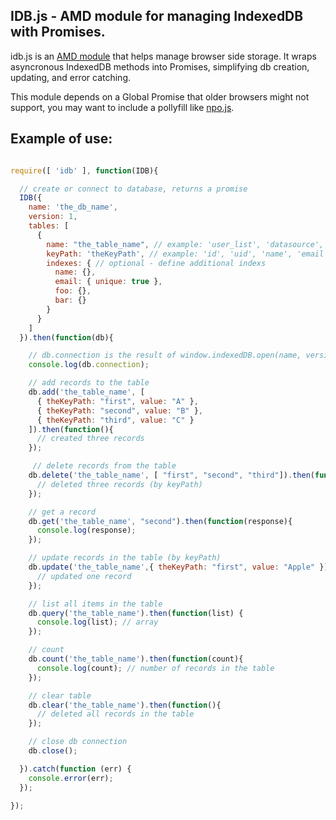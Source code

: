 ## IDB.js - AMD module for managing IndexedDB with Promises.

idb.js is an [AMD module](http://requirejs.org/) that helps manage browser side storage.  It wraps asyncronous IndexedDB methods into Promises, simplifying db creation, updating, and error catching.

This module depends on a Global Promise that older browsers might not support, you may want to include a pollyfill like [npo.js](https://github.com/getify/native-promise-only).


## Example of use:
```javascript

require([ 'idb' ], function(IDB){

  // create or connect to database, returns a promise
  IDB({
    name: 'the_db_name',
    version: 1,
    tables: [
      {
        name: "the_table_name", // example: 'user_list', 'datasource', 'state'
        keyPath: 'theKeyPath', // example: 'id', 'uid', 'name', 'email'
        indexes: { // optional - define additional indexs
          name: {},
          email: { unique: true },
          foo: {},
          bar: {}
        }
      }
    ]
  }).then(function(db){

    // db.connection is the result of window.indexedDB.open(name, version)
    console.log(db.connection);

    // add records to the table
    db.add('the_table_name', [
      { theKeyPath: "first", value: "A" },
      { theKeyPath: "second", value: "B" },
      { theKeyPath: "third", value: "C" }
    ]).then(function(){
      // created three records
    });

     // delete records from the table
    db.delete('the_table_name', [ "first", "second", "third"]).then(function(){
      // deleted three records (by keyPath)
    });

    // get a record
    db.get('the_table_name', "second").then(function(response){
      console.log(response);
    });

    // update records in the table (by keyPath)
    db.update('the_table_name',{ theKeyPath: "first", value: "Apple" }).then({
      // updated one record
    });

    // list all items in the table
    db.query('the_table_name').then(function(list) {
      console.log(list); // array
    });

    // count
    db.count('the_table_name').then(function(count){
      console.log(count); // number of records in the table
    });

    // clear table
    db.clear('the_table_name').then(function(){
      // deleted all records in the table
    });

    // close db connection
    db.close();

  }).catch(function (err) {
    console.error(err);
  });

});
```